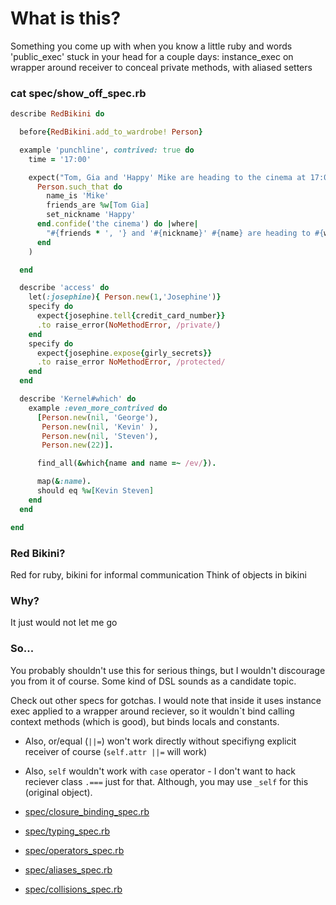 # What is this?
Something you come up with when you know a little ruby and words 'public_exec' stuck in your head for a couple days:
instance_exec on wrapper around receiver to conceal private methods, with aliased setters

### cat spec/show_off_spec.rb
```ruby
describe RedBikini do

  before{RedBikini.add_to_wardrobe! Person}

  example 'punchline', contrived: true do
    time = '17:00'

    expect("Tom, Gia and 'Happy' Mike are heading to the cinema at 17:00").to eq(
      Person.such_that do
        name_is 'Mike'
        friends_are %w[Tom Gia]
        set_nickname 'Happy'
      end.confide('the cinema') do |where|
        "#{friends * ', '} and '#{nickname}' #{name} are heading to #{where} at #{time}"
      end
    )

  end

  describe 'access' do
    let(:josephine){ Person.new(1,'Josephine')}
    specify do
      expect{josephine.tell{credit_card_number}}
      .to raise_error(NoMethodError, /private/)
    end
    specify do
      expect{josephine.expose{girly_secrets}}
      .to raise_error NoMethodError, /protected/
    end
  end

  describe 'Kernel#which' do
    example :even_more_contrived do
      [Person.new(nil, 'George'),
       Person.new(nil, 'Kevin' ),
       Person.new(nil, 'Steven'),
       Person.new(22)].

      find_all(&which{name and name =~ /ev/}).

      map(&:name).
      should eq %w[Kevin Steven]
    end
  end

end

```

### Red Bikini?
Red for ruby, bikini for informal communication
Think of objects in bikini

### Why?
It just would not let me go

### So...
You probably shouldn't use this for serious things, but I wouldn't discourage you from it of course.
Some kind of DSL sounds as a candidate topic.

Check out other specs for gotchas.
I would note that inside it uses instance exec applied to a wrapper around
reciever, so it wouldn`t bind calling context methods (which is good), 
but binds locals and constants.
- Also, or/equal (`||=`) won't work directly without specifiyng explicit receiver of course (`self.attr ||=` will work)
- Also, `self` wouldn't work with `case` operator - I don't want to hack reciever class `.===` just for that.
Although, you may use `_self` for this (original object).


- [spec/closure_binding_spec.rb](spec/closure_binding_spec.rb)

- [spec/typing_spec.rb](spec/typing_spec.rb)

- [spec/operators_spec.rb](spec/operators_spec.rb)

- [spec/aliases_spec.rb](spec/aliases_spec.rb)

- [spec/collisions_spec.rb](spec/collisions_spec.rb)

